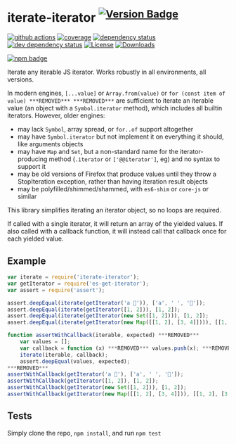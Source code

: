 # iterate-iterator <sup>[![Version Badge][npm-version-svg]][package-url]</sup>

[![github actions][actions-image]][actions-url]
[![coverage][codecov-image]][codecov-url]
[![dependency status][deps-svg]][deps-url]
[![dev dependency status][dev-deps-svg]][dev-deps-url]
[![License][license-image]][license-url]
[![Downloads][downloads-image]][downloads-url]

[![npm badge][npm-badge-png]][package-url]

Iterate any iterable JS iterator. Works robustly in all environments, all versions.

In modern engines, `[...value]` or `Array.from(value)` or `for (const item of value) ***REMOVED*** ***REMOVED***` are sufficient to iterate an iterable value (an object with a `Symbol.iterator` method), which includes all builtin iterators. However, older engines:
 - may lack `Symbol`, array spread, or `for..of` support altogether
 - may have `Symbol.iterator` but not implement it on everything it should, like arguments objects
 - may have `Map` and `Set`, but a non-standard name for the iterator-producing method (`.iterator` or `['@@iterator']`, eg) and no syntax to support it
 - may be old versions of Firefox that produce values until they throw a StopIteration exception, rather than having iteration result objects
 - may be polyfilled/shimmed/shammed, with `es6-shim` or `core-js` or similar

This library simplifies iterating an iterator object, so no loops are required.

If called with a single iterator, it will return an array of the yielded values. If also called with a callback function, it will instead call that callback once for each yielded value.

## Example

```js
var iterate = require('iterate-iterator');
var getIterator = require('es-get-iterator');
var assert = require('assert');

assert.deepEqual(iterate(getIterator('a 💩')), ['a', ' ', '💩']);
assert.deepEqual(iterate(getIterator([1, 2])), [1, 2]);
assert.deepEqual(iterate(getIterator(new Set([1, 2]))), [1, 2]);
assert.deepEqual(iterate(getIterator(new Map([[1, 2], [3, 4]]))), [[1, 2], [3, 4]]);

function assertWithCallback(iterable, expected) ***REMOVED***
	var values = [];
	var callback = function (x) ***REMOVED*** values.push(x); ***REMOVED***;
	iterate(iterable, callback);
	assert.deepEqual(values, expected);
***REMOVED***
assertWithCallback(getIterator('a 💩'), ['a', ' ', '💩']);
assertWithCallback(getIterator([1, 2]), [1, 2]);
assertWithCallback(getIterator(new Set([1, 2])), [1, 2]);
assertWithCallback(getIterator(new Map([[1, 2], [3, 4]])), [[1, 2], [3, 4]]);
```

## Tests
Simply clone the repo, `npm install`, and run `npm test`

[package-url]: https://npmjs.org/package/iterate-iterator
[npm-version-svg]: https://versionbadg.es/ljharb/iterate-iterator.svg
[deps-svg]: https://david-dm.org/ljharb/iterate-iterator.svg
[deps-url]: https://david-dm.org/ljharb/iterate-iterator
[dev-deps-svg]: https://david-dm.org/ljharb/iterate-iterator/dev-status.svg
[dev-deps-url]: https://david-dm.org/ljharb/iterate-iterator#info=devDependencies
[npm-badge-png]: https://nodei.co/npm/iterate-iterator.png?downloads=true&stars=true
[license-image]: https://img.shields.io/npm/l/iterate-iterator.svg
[license-url]: LICENSE
[downloads-image]: https://img.shields.io/npm/dm/iterate-iterator.svg
[downloads-url]: https://npm-stat.com/charts.html?package=iterate-iterator
[codecov-image]: https://codecov.io/gh/ljharb/iterate-iterator/branch/main/graphs/badge.svg
[codecov-url]: https://app.codecov.io/gh/ljharb/iterate-iterator/
[actions-image]: https://img.shields.io/endpoint?url=https://github-actions-badge-u3jn4tfpocch.runkit.sh/ljharb/iterate-iterator
[actions-url]: https://github.com/ljharb/iterate-iterator/actions
